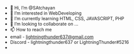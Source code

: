 - 👋 Hi, I’m @SAtchayan
- 👀 I’m interested in WebDeveloping
- 🌱 I’m currently learning HTML, CSS, JAVASCRIPT, PHP
- 💞️ I’m looking to collaborate on ...
- 📫 How to reach me 
- email - lightningthunder637@gmail.com
- Discord - lightningthunder637 or LightningThunder#5216
- 

<!---
SAtchayan/SAtchayan is a ✨ special ✨ repository because its `README.md` (this file) appears on your GitHub profile.
You can click the Preview link to take a look at your changes.
--->
